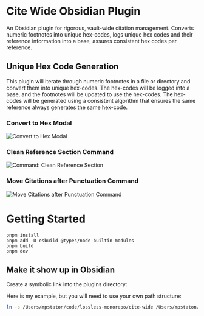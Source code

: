# Cite Wide Obsidian Plugin

An Obsidian plugin for rigorous, vault-wide citation management. Converts numeric footnotes into unique hex-codes, logs unique hex codes and their reference information into a base, assures consistent hex codes per reference.

## Unique Hex Code Generation

This plugin will iterate through numeric footnotes in a file or directory and convert them into unique hex-codes. The hex-codes will be logged into a base, and the footnotes will be updated to use the hex-codes. The hex-codes will be generated using a consistent algorithm that ensures the same reference always generates the same hex-code.

### Convert to Hex Modal

![Convert to Hex Modal](https://i.imgur.com/dBMKnV7.gif)

### Clean Reference Section Command

![Command: Clean Reference Section](https://i.imgur.com/usdcU1p.gif)

### Move Citations after Punctuation Command

![Move Citations after Punctuation Command](https://i.imgur.com/xbzDnPT.gif)


# Getting Started

```
pnpm install
pnpm add -D esbuild @types/node builtin-modules
pnpm build
pnpm dev
```

## Make it show up in Obsidian

Create a symbolic link into the plugins directory:

Here is my example, but you will need to use your own path structure:
```bash
ln -s /Users/mpstaton/code/lossless-monorepo/cite-wide /Users/mpstaton/content-md/lossless/.obsidian/plugins/cite-wide
```




